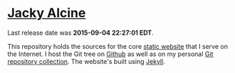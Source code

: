 # [Jacky Alcine][1]

Last release date was **2015-09-04 22:27:01 EDT**.

This repository holds the sources for the core [static website][1] that I serve
on the Internet. I host the Git tree on [Github][2] as well as on my personal
[Git repository collection][3]. The website's built using [Jekyll][].

[1]: https://jacky.wtf/
[2]: https://github.com/jalcine/jalcine.me
[3]: http://git.jacky.wtf/website
[jekyll]: https://jekyllrb.com
